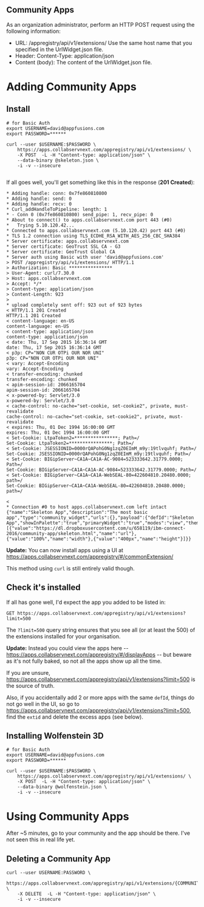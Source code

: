 ## Community Apps

As an organization administrator, perform an HTTP POST request using the following information:

* URL: <sc host>/appregistry/api/v1/extensions/
Use the same host name that you specified in the UrlWidget.json file.
* Header: Content-Type: application/json
* Content (body): The content of the UrlWidget.json file.

# Adding Community Apps
## Install


````
# for Basic Auth
export USERNAME=david@appfusions.com
export PASSWORD=******

curl --user $USERNAME:$PASSWORD \
    https://apps.collabservnext.com/appregistry/api/v1/extensions/ \
    -X POST  -L -H "Content-type: application/json" \
    --data-binary @skeleton.json \
    -i -v --insecure
	
````	


If all goes well, you'll get something like this in the response (**201 Created**):

````
* Adding handle: conn: 0x7fe860810800
* Adding handle: send: 0
* Adding handle: recv: 0
* Curl_addHandleToPipeline: length: 1
* - Conn 0 (0x7fe860810800) send_pipe: 1, recv_pipe: 0
* About to connect() to apps.collabservnext.com port 443 (#0)
*   Trying 5.10.120.42...
* Connected to apps.collabservnext.com (5.10.120.42) port 443 (#0)
* TLS 1.2 connection using TLS_ECDHE_RSA_WITH_AES_256_CBC_SHA384
* Server certificate: apps.collabservnext.com
* Server certificate: GeoTrust SSL CA - G3
* Server certificate: GeoTrust Global CA
* Server auth using Basic with user 'david@appfusions.com'
> POST /appregistry/api/v1/extensions/ HTTP/1.1
> Authorization: Basic ****************
> User-Agent: curl/7.30.0
> Host: apps.collabservnext.com
> Accept: */*
> Content-type: application/json
> Content-Length: 923
> 
* upload completely sent off: 923 out of 923 bytes
< HTTP/1.1 201 Created
HTTP/1.1 201 Created
< content-language: en-US
content-language: en-US
< content-type: application/json
content-type: application/json
< date: Thu, 17 Sep 2015 16:36:14 GMT
date: Thu, 17 Sep 2015 16:36:14 GMT
< p3p: CP="NON CUR OTPi OUR NOR UNI"
p3p: CP="NON CUR OTPi OUR NOR UNI"
< vary: Accept-Encoding
vary: Accept-Encoding
< transfer-encoding: chunked
transfer-encoding: chunked
< apim-session-id: 2066165704
apim-session-id: 2066165704
< x-powered-by: Servlet/3.0
x-powered-by: Servlet/3.0
< cache-control: no-cache="set-cookie, set-cookie2", private, must-revalidate
cache-control: no-cache="set-cookie, set-cookie2", private, must-revalidate
< expires: Thu, 01 Dec 1994 16:00:00 GMT
expires: Thu, 01 Dec 1994 16:00:00 GMT
< Set-Cookie: LtpaToken2=****************; Path=/
Set-Cookie: LtpaToken2=****************; Path=/
< Set-Cookie: JSESSIONID=0000rQAPohG0Ng1zqZ0EImM_m9y:19tlvquhf; Path=/
Set-Cookie: JSESSIONID=0000rQAPohG0Ng1zqZ0EImM_m9y:19tlvquhf; Path=/
< Set-Cookie: BIGipServer~CA1A~CA1A-AC-9084=523333642.31779.0000; Path=/
Set-Cookie: BIGipServer~CA1A~CA1A-AC-9084=523333642.31779.0000; Path=/
< Set-Cookie: BIGipServer~CA1A~CA1A-WebSEAL-80=422604810.20480.0000; path=/
Set-Cookie: BIGipServer~CA1A~CA1A-WebSEAL-80=422604810.20480.0000; path=/

< 
* Connection #0 to host apps.collabservnext.com left intact
{"name":"Skeleton App","description":"The most basic app","type":"community_widget","urls":{},"payload":{"defId":"Skeleton App","showInPalette":"true","primaryWidget":"true","modes":"view","themes":"wpthemeThinwpthemeNarrowwpthemeWidewpthemeBanner","url":"https://apps.collabservnext.com/connections/resources/web/com.ibm.social.urliWidget.web.resources/widget/urlWidget.xml","itemSet":[{"value":"https://dl.dropboxusercontent.com/u/658119/ibm-connect-2016/community-app/skeleton.html","name":"url"},{"value":"100%","name":"width"},{"value":"400px","name":"height"}]}}

````	

**Update:** You can now install apps using a UI at https://apps.collabservnext.com/appregistry/#/commonExtension/ 

This method using `curl` is still entirely valid though.

## Check it's installed

If all has gone well, I'd expect the app you added to be listed in:

````
GET https://apps.collabservnext.com/appregistry/api/v1/extensions?limit=500
````
The `?limit=500` query string ensures that you see all (or at least the 500) of the extensions installed for your organisation.

**Update:** Instead you could view the apps here -- https://apps.collabservnext.com/appregistry/#/displayApps -- but beware as it's not fully baked, so not all the apps show up all the time. 

If you are unsure, https://apps.collabservnext.com/appregistry/api/v1/extensions?limit=500 is the source of truth.

Also, if you accidentally add 2 or more apps with the same `defId`, things do not go well in the UI, so go to https://apps.collabservnext.com/appregistry/api/v1/extensions?limit=500, find the `extid` and delete the excess apps (see below).


## Installing Wolfenstein 3D




````
# for Basic Auth
export USERNAME=david@appfusions.com
export PASSWORD=******

curl --user $USERNAME:$PASSWORD \
    https://apps.collabservnext.com/appregistry/api/v1/extensions/ \
    -X POST  -L -H "Content-type: application/json" \
    --data-binary @wolfenstein.json \
    -i -v --insecure	
````	


# Using Community Apps

After ~5 minutes, go to your community and the app should be there. I've not seen this in real life yet.


## Deleting a Community App

````
curl --user USERNAME:PASSWORD \
    https://apps.collabservnext.com/appregistry/api/v1/extensions/{COMMUNITY_APP_ID_HERE} \
    -X DELETE  -L -H "Content-type: application/json" \
    -i -v --insecure
````	



